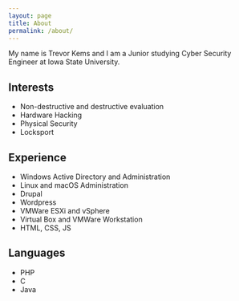 ```yaml
---
layout: page
title: About
permalink: /about/
---
```

My name is Trevor Kems and I am a Junior studying Cyber Security Engineer at Iowa State University.

## Interests

- Non-destructive and destructive evaluation
- Hardware Hacking
- Physical Security
- Locksport

## Experience

- Windows Active Directory and Administration
- Linux and macOS Administration
- Drupal
- Wordpress
- VMWare ESXi and vSphere
- Virtual Box and VMWare Workstation
- HTML, CSS, JS

## Languages

- PHP
- C
- Java